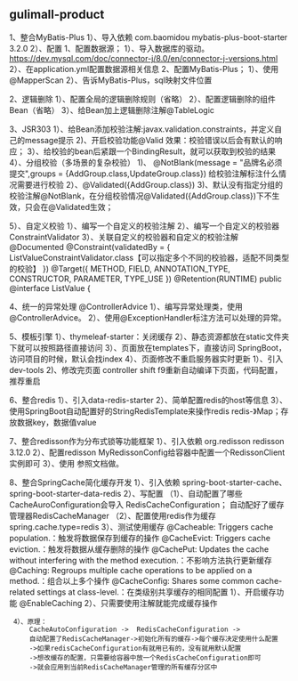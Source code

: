 ## gulimall-product


1、整合MyBatis-Plus
     1）、导入依赖
     <dependency>
            <groupId>com.baomidou</groupId>
            <artifactId>mybatis-plus-boot-starter</artifactId>
            <version>3.2.0</version>
     </dependency>
     2）、配置
         1、配置数据源；
             1）、导入数据库的驱动。https://dev.mysql.com/doc/connector-j/8.0/en/connector-j-versions.html
             2）、在application.yml配置数据源相关信息
         2、配置MyBatis-Plus；
             1）、使用@MapperScan
             2）、告诉MyBatis-Plus，sql映射文件位置

2、逻辑删除
 1）、配置全局的逻辑删除规则（省略）
 2）、配置逻辑删除的组件Bean（省略）
 3）、给Bean加上逻辑删除注解@TableLogic

3、JSR303
  1）、给Bean添加校验注解:javax.validation.constraints，并定义自己的message提示
  2)、开启校验功能@Valid
     效果：校验错误以后会有默认的响应；
  3）、给校验的bean后紧跟一个BindingResult，就可以获取到校验的结果
  4）、分组校验（多场景的复杂校验）
        1)、	@NotBlank(message = "品牌名必须提交",groups = {AddGroup.class,UpdateGroup.class})
         给校验注解标注什么情况需要进行校验
        2）、@Validated({AddGroup.class})
        3)、默认没有指定分组的校验注解@NotBlank，在分组校验情况@Validated({AddGroup.class})下不生效，只会在@Validated生效；

  5）、自定义校验
     1）、编写一个自定义的校验注解
     2）、编写一个自定义的校验器 ConstraintValidator
     3）、关联自定义的校验器和自定义的校验注解
             @Documented
        @Constraint(validatedBy = { ListValueConstraintValidator.class【可以指定多个不同的校验器，适配不同类型的校验】 })
        @Target({ METHOD, FIELD, ANNOTATION_TYPE, CONSTRUCTOR, PARAMETER, TYPE_USE })
        @Retention(RUNTIME)
        public @interface ListValue {

4、统一的异常处理
@ControllerAdvice
 1）、编写异常处理类，使用@ControllerAdvice。
 2）、使用@ExceptionHandler标注方法可以处理的异常。


5、模板引擎
 1）、thymeleaf-starter：关闭缓存
 2）、静态资源都放在static文件夹下就可以按照路径直接访问
 3）、页面放在templates下，直接访问
     SpringBoot，访问项目的时候，默认会找index
 4）、页面修改不重启服务器实时更新
     1）、引入dev-tools
     2)、修改完页面 controller shift f9重新自动编译下页面，代码配置，推荐重启

6、整合redis
 1）、引入data-redis-starter
 2）、简单配置redis的host等信息
 3）、使用SpringBoot自动配置好的StringRedisTemplate来操作redis
     redis-》Map；存放数据key，数据值value

7、整合redisson作为分布式锁等功能框架
     1）、引入依赖
             <dependency>
            <groupId>org.redisson</groupId>
            <artifactId>redisson</artifactId>
            <version>3.12.0</version>
        </dependency>
     2）、配置redisson
             MyRedissonConfig给容器中配置一个RedissonClient实例即可
     3）、使用
         参照文档做。

8、整合SpringCache简化缓存开发
     1）、引入依赖
         spring-boot-starter-cache、spring-boot-starter-data-redis
     2）、写配置
         （1）、自动配置了哪些
             CacheAuroConfiguration会导入 RedisCacheConfiguration；
             自动配好了缓存管理器RedisCacheManager
         （2）、配置使用redis作为缓存
             spring.cache.type=redis
     3）、测试使用缓存
         @Cacheable: Triggers cache population.：触发将数据保存到缓存的操作
         @CacheEvict: Triggers cache eviction.：触发将数据从缓存删除的操作
         @CachePut: Updates the cache without interfering with the method execution.：不影响方法执行更新缓存
         @Caching: Regroups multiple cache operations to be applied on a method.：组合以上多个操作
         @CacheConfig: Shares some common cache-related settings at class-level.：在类级别共享缓存的相同配置
         1）、开启缓存功能 @EnableCaching
         2）、只需要使用注解就能完成缓存操作

     4）、原理：
         CacheAutoConfiguration ->  RedisCacheConfiguration ->
         自动配置了RedisCacheManager->初始化所有的缓存->每个缓存决定使用什么配置
         ->如果redisCacheConfiguration有就用已有的，没有就用默认配置
         ->想改缓存的配置，只需要给容器中放一个RedisCacheConfiguration即可
         ->就会应用到当前RedisCacheManager管理的所有缓存分区中




